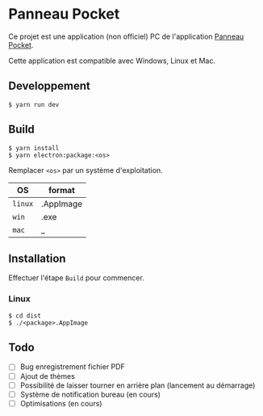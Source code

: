 # Panneau Pocket

Ce projet est une application (non officiel) PC de l'application [Panneau Pocket](https://www.panneaupocket.com).

Cette application est compatible avec Windows, Linux et Mac.

## Developpement

```
$ yarn run dev
```

## Build
```
$ yarn install
$ yarn electron:package:<os>
```
Remplacer `<os>` par un système d'exploitation.

OS      | format
--------|----------
`linux` | .AppImage
`win`   | .exe
`mac`   | _

## Installation

Effectuer l'étape `Build` pour commencer.

### Linux
```
$ cd dist
$ ./<package>.AppImage
```

## Todo
- [ ] Bug enregistrement fichier PDF
- [ ] Ajout de thèmes
- [ ] Possibilité de laisser tourner en arrière plan (lancement au démarrage)
- [ ] Système de notification bureau (en cours)
- [ ] Optimisations (en cours)
